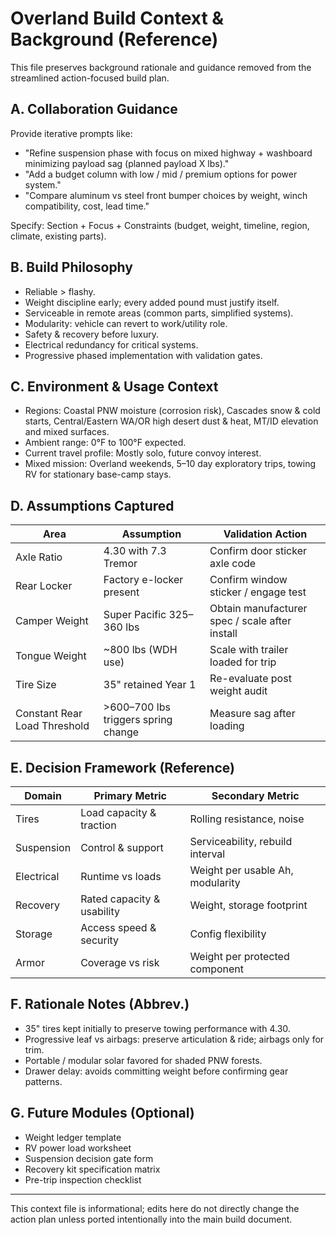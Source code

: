 # Overland Build Context & Background (Reference)

This file preserves background rationale and guidance removed from the streamlined action-focused build plan.

## A. Collaboration Guidance

Provide iterative prompts like:

- "Refine suspension phase with focus on mixed highway + washboard minimizing payload sag (planned payload X lbs)."
- "Add a budget column with low / mid / premium options for power system."
- "Compare aluminum vs steel front bumper choices by weight, winch compatibility, cost, lead time."

Specify: Section + Focus + Constraints (budget, weight, timeline, region, climate, existing parts).

## B. Build Philosophy

- Reliable > flashy.
- Weight discipline early; every added pound must justify itself.
- Serviceable in remote areas (common parts, simplified systems).
- Modularity: vehicle can revert to work/utility role.
- Safety & recovery before luxury.
- Electrical redundancy for critical systems.
- Progressive phased implementation with validation gates.

## C. Environment & Usage Context

- Regions: Coastal PNW moisture (corrosion risk), Cascades snow & cold starts, Central/Eastern WA/OR high desert dust & heat, MT/ID elevation and mixed surfaces.
- Ambient range: 0°F to 100°F expected.
- Current travel profile: Mostly solo, future convoy interest.
- Mixed mission: Overland weekends, 5–10 day exploratory trips, towing RV for stationary base-camp stays.

## D. Assumptions Captured

| Area | Assumption | Validation Action |
|------|------------|------------------|
| Axle Ratio | 4.30 with 7.3 Tremor | Confirm door sticker axle code |
| Rear Locker | Factory e-locker present | Confirm window sticker / engage test |
| Camper Weight | Super Pacific 325–360 lbs | Obtain manufacturer spec / scale after install |
| Tongue Weight | ~800 lbs (WDH use) | Scale with trailer loaded for trip |
| Tire Size | 35" retained Year 1 | Re-evaluate post weight audit |
| Constant Rear Load Threshold | >600–700 lbs triggers spring change | Measure sag after loading |

## E. Decision Framework (Reference)

| Domain | Primary Metric | Secondary Metric |
|--------|----------------|------------------|
| Tires | Load capacity & traction | Rolling resistance, noise |
| Suspension | Control & support | Serviceability, rebuild interval |
| Electrical | Runtime vs loads | Weight per usable Ah, modularity |
| Recovery | Rated capacity & usability | Weight, storage footprint |
| Storage | Access speed & security | Config flexibility |
| Armor | Coverage vs risk | Weight per protected component |

## F. Rationale Notes (Abbrev.)

- 35" tires kept initially to preserve towing performance with 4.30.
- Progressive leaf vs airbags: preserve articulation & ride; airbags only for trim.
- Portable / modular solar favored for shaded PNW forests.
- Drawer delay: avoids committing weight before confirming gear patterns.

## G. Future Modules (Optional)

- Weight ledger template
- RV power load worksheet
- Suspension decision gate form
- Recovery kit specification matrix
- Pre-trip inspection checklist

---
This context file is informational; edits here do not directly change the action plan unless ported intentionally into the main build document.
